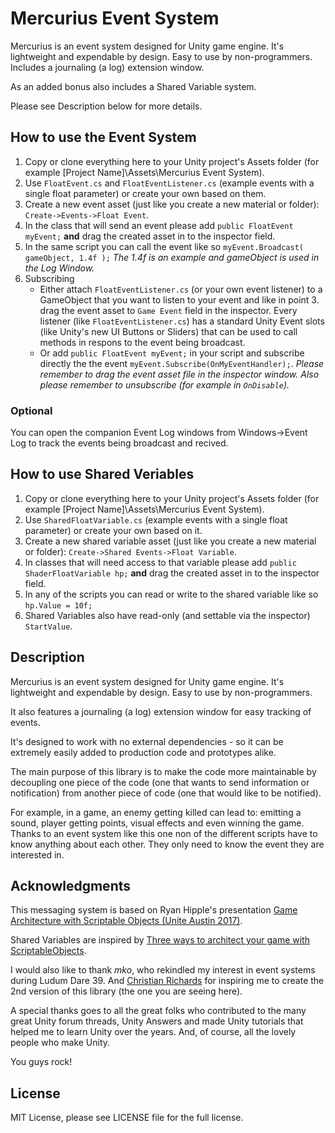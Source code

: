 # Mercurius Event System

Mercurius is an event system designed for Unity game engine. It's lightweight and expendable by design. Easy to use by non-programmers. Includes a journaling (a log) extension window.

As an added bonus also includes a Shared Variable system.

Please see Description below for more details.


## How to use the Event System

1. Copy or clone everything here to your Unity project's Assets folder (for example [Project Name]\Assets\Mercurius Event System).
2. Use `FloatEvent.cs` and `FloatEventListener.cs` (example events with a single float parameter) or create your own based on them.
3. Create a new event asset (just like you create a new material or folder): `Create->Events->Float Event`.
4. In the class that will send an event please add `public FloatEvent myEvent;` **and** drag the created asset in to the inspector field.
5. In the same script you can call the event like so `myEvent.Broadcast( gameObject, 1.4f );` _The 1.4f is an example and gameObject is used in the Log Window._
6. Subscribing
	- Either attach `FloatEventListener.cs` (or your own event listener) to a GameObject that you want to listen to your event and like in point 3. drag the event asset to `Game Event` field in the inspector. Every listener (like `FloatEventListener.cs`) has a standard Unity Event slots (like Unity's new UI Buttons or Sliders) that can be used to call methods in respons to the event being broadcast.
	- Or add `public FloatEvent myEvent;` in your script and subscribe directly the the event `myEvent.Subscribe(OnMyEventHandler);`. _Please remember to drag the event asset file in the inspector window. Also please remember to unsubscribe (for example in `OnDisable`)._


### Optional
You can open the companion Event Log windows from Windows->Event Log to track the events being broadcast and recived.


## How to use Shared Veriables

1. Copy or clone everything here to your Unity project's Assets folder (for example [Project Name]\Assets\Mercurius Event System).
2. Use `SharedFloatVariable.cs` (example events with a single float parameter) or create your own based on it.
3. Create a new shared variable asset (just like you create a new material or folder): `Create->Shared Events->Float Variable`.
4. In classes that will need access to that variable please add `public ShaderFloatVariable hp;` **and** drag the created asset in to the inspector field.
5. In any of the scripts you can read or write to the shared variable like so `hp.Value = 10f;`
6. Shared Variables also have read-only (and settable via the inspector) `StartValue`.


## Description

Mercurius is an event system designed for Unity game engine. It's lightweight and expendable by design. Easy to use by non-programmers.

It also features a journaling (a log) extension window for easy tracking of events.

It's designed to work with no external dependencies - so it can be extremely easily added to production code and prototypes alike.

The main purpose of this library is to make the code more maintainable by decoupling one piece of the code (one that wants to send information or notification) from another piece of code (one that would like to be notified).

For example, in a game, an enemy getting killed can lead to: emitting a sound, player getting points, visual effects and even winning the game. Thanks to an event system like this one non of the different scripts have to know anything about each other. They only need to know the event they are interested in.


## Acknowledgments

This messaging system is based on Ryan Hipple's presentation [Game Architecture with Scriptable Objects (Unite Austin 2017)](https://www.youtube.com/watch?v=raQ3iHhE_Kk).

Shared Variables are inspired by [Three ways to architect your game with ScriptableObjects](https://unity.com/how-to/architect-game-code-scriptable-objects).

I would also like to thank *mko*, who rekindled my interest in event systems during Ludum Dare 39. And [Christian Richards](https://www.youtube.com/user/cjrgaming) for inspiring me to create the 2nd version of this library (the one you are seeing here).

A special thanks goes to all the great folks who contributed to the many great Unity forum threads, Unity Answers and made Unity tutorials that helped me to learn Unity over the years. And, of course, all the lovely people who make Unity.

You guys rock!


## License

MIT License, please see LICENSE file for the full license.
